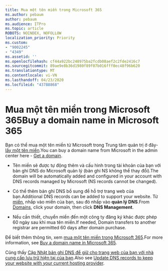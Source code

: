 ```yaml
---
title: Mua một tên miền trong Microsoft 365
ms.author: pebaum
author: pebaum
ms.audience: ITPro
ms.topic: article
ROBOTS: NOINDEX, NOFOLLOW
localization_priority: Priority
ms.custom:
- "9002245"
- "4349"
ms.assetid: ''
ms.openlocfilehash: cf44a922bc248975ba2fcdb08aef2c2fde2416c7
ms.sourcegitcommit: 89ae9e8b36d1980f89f07b016fff0ec48f96b620
ms.translationtype: MT
ms.contentlocale: vi-VN
ms.lasthandoff: 04/23/2020
ms.locfileid: "43788868"
---
```

# <a name="buy-a-domain-name-in-microsoft-365"></a><span data-ttu-id="d24d5-102">Mua một tên miền trong Microsoft 365</span><span class="sxs-lookup"><span data-stu-id="d24d5-102">Buy a domain name in Microsoft 365</span></span>

<span data-ttu-id="d24d5-103">Bạn có thể mua một tên miền từ Microsoft trong Trung tâm quản trị ở đây- [lấy một tên miền](https://admin.microsoft.com/Domains/Buy).</span><span class="sxs-lookup"><span data-stu-id="d24d5-103">You can buy a domain name from Microsoft in the admin center here - [Get a domain](https://admin.microsoft.com/Domains/Buy).</span></span>

- <span data-ttu-id="d24d5-104">Tên miền sẽ được tự động thêm và cấu hình trong tài khoản của bạn với bản ghi DNS do Microsoft quản lý (bản ghi NS không thể thay đổi).</span><span class="sxs-lookup"><span data-stu-id="d24d5-104">The domain will be automatically added and configured in your account with DNS records managed by Microsoft (NS records cannot be changed).</span></span>

- <span data-ttu-id="d24d5-105">Có thể thêm bản ghi DNS bổ sung để hỗ trợ trang web của bạn.</span><span class="sxs-lookup"><span data-stu-id="d24d5-105">Additional DNS records can be added to support your website.</span></span>  <span data-ttu-id="d24d5-106">Từ [miền](https://admin.microsoft.com/AdminPortal/Home#/Domains), nhấp vào miền của bạn, sau đó nhấp vào **quản lý DNS**.</span><span class="sxs-lookup"><span data-stu-id="d24d5-106">From [Domains](https://admin.microsoft.com/AdminPortal/Home#/Domains), click your domain, then click **DNS Management**.</span></span>

- <span data-ttu-id="d24d5-107">Nếu cần thiết, chuyển miền đến một công ty đăng ký khác được phép 60 ngày sau khi mua tên miền.</span><span class="sxs-lookup"><span data-stu-id="d24d5-107">If needed, Domain transfers to another registrar are permitted 60 days after domain purchase.</span></span>

<span data-ttu-id="d24d5-108">Để biết thêm thông tin, xem [mua một tên miền trong Microsoft 365](https://docs.microsoft.com/microsoft-365/admin/get-help-with-domains/buy-a-domain-name?view=o365-worldwide).</span><span class="sxs-lookup"><span data-stu-id="d24d5-108">For more information, see [Buy a domain name in Microsoft 365](https://docs.microsoft.com/microsoft-365/admin/get-help-with-domains/buy-a-domain-name?view=o365-worldwide).</span></span>

<span data-ttu-id="d24d5-109">Cũng thấy [Cập Nhật bản ghi DNS để giữ cho trang web của bạn với nhà cung cấp lưu trữ hiện tại của bạn](https://docs.microsoft.com/alchemyinsights/update-dns-records-to-keep-your-website-with-your-current-hosting-provider-0).</span><span class="sxs-lookup"><span data-stu-id="d24d5-109">Also see [Update DNS records to keep your website with your current hosting provider](https://docs.microsoft.com/alchemyinsights/update-dns-records-to-keep-your-website-with-your-current-hosting-provider-0).</span></span>
